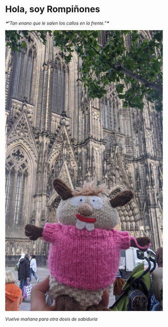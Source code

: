 # Hola, soy Rompiñones

<!--STARTS_HERE_QUOTE_README-->
<i>❝"Tan enano que le salen los callos en la frente."❞</i>
<!--ENDS_HERE_QUOTE_README-->

<!--START_SECTION:update_image-->
![alt text](https://raw.githubusercontent.com/focaalvarez/rompinones/main/.github/images/IMG_20220603_191540.jpg?raw=true)
<!--END_SECTION:update_image-->

*Vuelve mañana para otra dosis de sabiduría*
